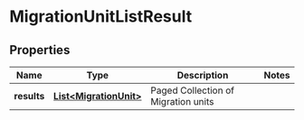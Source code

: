 # MigrationUnitListResult

## Properties
Name | Type | Description | Notes
------------ | ------------- | ------------- | -------------
**results** | [**List&lt;MigrationUnit&gt;**](MigrationUnit.md) | Paged Collection of Migration units | 
